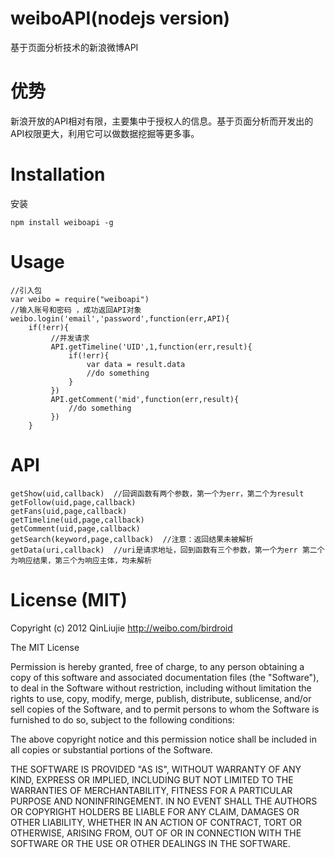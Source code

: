 weiboAPI(nodejs version)
======================
基于页面分析技术的新浪微博API
# 优势
新浪开放的API相对有限，主要集中于授权人的信息。基于页面分析而开发出的API权限更大，利用它可以做数据挖掘等更多事。
# Installation
安装
```
npm install weiboapi -g
```
# Usage
```
//引入包
var weibo = require("weiboapi")
//输入账号和密码 ，成功返回API对象
weibo.login('email','password',function(err,API){
	if(!err){
	     //并发请求
	     API.getTimeline('UID',1,function(err,result){
	         if(!err){
	             var data = result.data
	             //do something
	         }
	     })
     	 API.getComment('mid',function(err,result){
		     //do something
	     })
	}
```
# API
```
getShow(uid,callback)  //回调函数有两个参数，第一个为err，第二个为result
getFollow(uid,page,callback)
getFans(uid,page,callback)
getTimeline(uid,page,callback)
getComment(uid,page,callback)  
getSearch(keyword,page,callback)  //注意：返回结果未被解析
getData(uri,callback)  //uri是请求地址，回到函数有三个参数，第一个为err 第二个为响应结果，第三个为响应主体，均未解析
```

# License (MIT)
Copyright (c) 2012 QinLiujie
http://weibo.com/birdroid

The MIT License

Permission is hereby granted, free of charge, to any person obtaining
a copy of this software and associated documentation files (the
"Software"), to deal in the Software without restriction, including
without limitation the rights to use, copy, modify, merge, publish,
distribute, sublicense, and/or sell copies of the Software, and to
permit persons to whom the Software is furnished to do so, subject to
the following conditions:

The above copyright notice and this permission notice shall be
included in all copies or substantial portions of the Software.

THE SOFTWARE IS PROVIDED "AS IS", WITHOUT WARRANTY OF ANY KIND,
EXPRESS OR IMPLIED, INCLUDING BUT NOT LIMITED TO THE WARRANTIES OF
MERCHANTABILITY, FITNESS FOR A PARTICULAR PURPOSE AND
NONINFRINGEMENT. IN NO EVENT SHALL THE AUTHORS OR COPYRIGHT HOLDERS BE
LIABLE FOR ANY CLAIM, DAMAGES OR OTHER LIABILITY, WHETHER IN AN ACTION
OF CONTRACT, TORT OR OTHERWISE, ARISING FROM, OUT OF OR IN CONNECTION
WITH THE SOFTWARE OR THE USE OR OTHER DEALINGS IN THE SOFTWARE.
